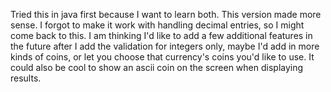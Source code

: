 Tried this in java first because I want to learn both. This version made more sense. I forgot to make it work with handling decimal entries, so I might come back to this. I am thinking I'd like to add a few additional features in the future after I add the validation for integers only, maybe I'd add in more kinds of coins, or let you choose that currency's coins you'd like to use. It could also be cool to show an ascii coin on the screen when displaying results.
